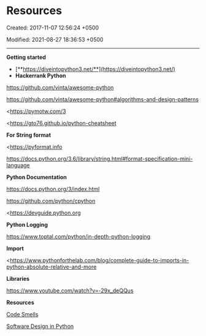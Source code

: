 # Resources

Created: 2017-11-07 12:56:24 +0500

Modified: 2021-08-27 18:36:53 +0500

---

**Getting started**
-   [**https://diveintopython3.net/**](https://diveintopython3.net/)
-   **Hackerrank Python**



<https://github.com/vinta/awesome-python>

<https://github.com/vinta/awesome-python#algorithms-and-design-patterns>

<https://pymotw.com/3



<https://gto76.github.io/python-cheatsheet



**For String format**

<https://pyformat.info

<https://docs.python.org/3.6/library/string.html#format-specification-mini-language>



**Python Documentation**

<https://docs.python.org/3/index.html>

<https://github.com/python/cpython>

<https://devguide.python.org



**Python Logging**

<https://www.toptal.com/python/in-depth-python-logging>



**Import**

<https://www.pythonforthelab.com/blog/complete-guide-to-imports-in-python-absolute-relative-and-more



**Libraries**

<https://www.youtube.com/watch?v=-29x_deQQus>



**Resources**

[Code Smells](https://www.youtube.com/playlist?list=PLC0nd42SBTaNILCJRCd4DvzNueVN_Sr5R)

[Software Design in Python](https://www.youtube.com/playlist?list=PLC0nd42SBTaNuP4iB4L6SJlMaHE71FG6N)


